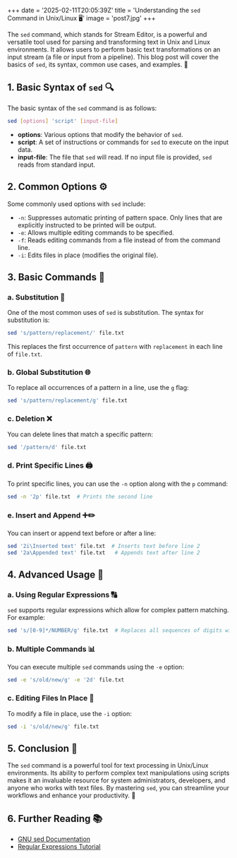 +++
date = '2025-02-11T20:05:39Z'
title = 'Understanding the `sed` Command in Unix/Linux 🖥️'
image = 'post7.jpg'
+++


The `sed` command, which stands for Stream Editor, is a powerful and versatile tool used for parsing and transforming text in Unix and Linux environments. It allows users to perform basic text transformations on an input stream (a file or input from a pipeline). This blog post will cover the basics of `sed`, its syntax, common use cases, and examples. 📖

## 1. Basic Syntax of `sed` 🔍

The basic syntax of the `sed` command is as follows:

```bash
sed [options] 'script' [input-file]
```

- **options**: Various options that modify the behavior of `sed`.
- **script**: A set of instructions or commands for `sed` to execute on the input data.
- **input-file**: The file that `sed` will read. If no input file is provided, `sed` reads from standard input.

## 2. Common Options ⚙️

Some commonly used options with `sed` include:

- `-n`: Suppresses automatic printing of pattern space. Only lines that are explicitly instructed to be printed will be output.
- `-e`: Allows multiple editing commands to be specified.
- `-f`: Reads editing commands from a file instead of from the command line.
- `-i`: Edits files in place (modifies the original file).

## 3. Basic Commands 📜

### a. Substitution 🔄

One of the most common uses of `sed` is substitution. The syntax for substitution is:

```bash
sed 's/pattern/replacement/' file.txt
```

This replaces the first occurrence of `pattern` with `replacement` in each line of `file.txt`.

### b. Global Substitution 🌐

To replace all occurrences of a pattern in a line, use the `g` flag:

```bash
sed 's/pattern/replacement/g' file.txt
```

### c. Deletion ❌

You can delete lines that match a specific pattern:

```bash
sed '/pattern/d' file.txt
```

### d. Print Specific Lines 🖨️

To print specific lines, you can use the `-n` option along with the `p` command:

```bash
sed -n '2p' file.txt  # Prints the second line
```

### e. Insert and Append ➕✏️

You can insert or append text before or after a line:

```bash
sed '2i\Inserted text' file.txt  # Inserts text before line 2
sed '2a\Appended text' file.txt   # Appends text after line 2
```

## 4. Advanced Usage 🚀

### a. Using Regular Expressions 🔠

`sed` supports regular expressions which allow for complex pattern matching. For example:

```bash
sed 's/[0-9]*/NUMBER/g' file.txt  # Replaces all sequences of digits with "NUMBER"
```

### b. Multiple Commands 📊

You can execute multiple `sed` commands using the `-e` option:

```bash
sed -e 's/old/new/g' -e '2d' file.txt
```

### c. Editing Files In Place 📝

To modify a file in place, use the `-i` option:

```bash
sed -i 's/old/new/g' file.txt
```

## 5. Conclusion 🎉

The `sed` command is a powerful tool for text processing in Unix/Linux environments. Its ability to perform complex text manipulations using scripts makes it an invaluable resource for system administrators, developers, and anyone who works with text files. By mastering `sed`, you can streamline your workflows and enhance your productivity. 🚀

## 6. Further Reading 📚

- [GNU sed Documentation](https://www.gnu.org/software/sed/manual/sed.html)
- [Regular Expressions Tutorial](https://www.regular-expressions.info/)
